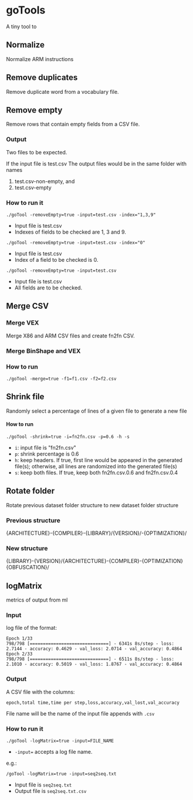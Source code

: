 # goTools
A tiny tool to 

## Normalize
Normalize ARM instructions

## Remove duplicates
Remove duplicate word from a vocabulary file.

## Remove empty
Remove rows that contain empty fields from a CSV file.

### Output
Two files to be expected.

If the input file is test.csv The output files would be in the same folder with names 
1. test.csv-non-empty, and 
2. test.csv-empty

### How to run it
`./goTool -removeEmpty=true -input=test.csv -index="1,3,9"`
- Input file is test.csv
- Indexes of fields to be checked are 1, 3 and 9.

`./goTool -removeEmpty=true -input=test.csv -index="0"`
- Input file is test.csv
- Index of a field to be checked is 0.

`./goTool -removeEmpty=true -input=test.csv`
- Input file is test.csv
- All fields are to be checked.

## Merge CSV

### Merge VEX
Merge X86 and ARM CSV files and create fn2fn CSV.

### Merge BinShape and VEX

### How to run
`./goTool -merge=true -f1=f1.csv -f2=f2.csv`

## Shrink file
Randomly select a percentage of lines of a given file to generate a new file

#### How to run

`./goTool -shrink=true -i=fn2fn.csv -p=0.6 -h -s`

- `i`: input file is "fn2fn.csv"
- `p`: shrink percentage is 0.6
- `h`: keep headers. If true, first line would be appeared in the generated file(s); otherwise, all lines are randomized into the generated file(s)
- `s`: keep both files. If true, keep both fn2fn.csv.0.6 and fn2fn.csv.0.4 

## Rotate folder
Rotate previous dataset folder structure to new dataset folder structure

### Previous structure

{ARCHITECTURE}-{COMPILER}-{LIBRARY}/{VERSION}/-{OPTIMIZATION}/

### New structure

{LIBRARY}-{VERSION}/{ARCHITECTURE}-{COMPILER}-{OPTIMIZATION}{OBFUSCATION}/

## logMatrix
metrics of output from ml

### Input

log file of the format:

```
Epoch 1/33
798/798 [==============================] - 6341s 8s/step - loss: 2.7144 - accuracy: 0.4629 - val_loss: 2.0714 - val_accuracy: 0.4864
Epoch 2/33
798/798 [==============================] - 6511s 8s/step - loss: 2.1010 - accuracy: 0.5019 - val_loss: 1.8767 - val_accuracy: 0.4864
```
### Output

A CSV file with the columns:

```
epoch,total time,time per step,loss,accuracy,val_lost,val_accuracy
```

File name will be the name of the input file appends with `.csv`

### How to run it

```shell script
./goTool -logMatrix=true -input=FILE_NAME
```

- `-input=` accepts a log file name.

e.g.:

```shell script
/goTool -logMatrix=true -input=seq2seq.txt
```

- Input file is `seq2seq.txt`
- Output file is `seq2seq.txt.csv`